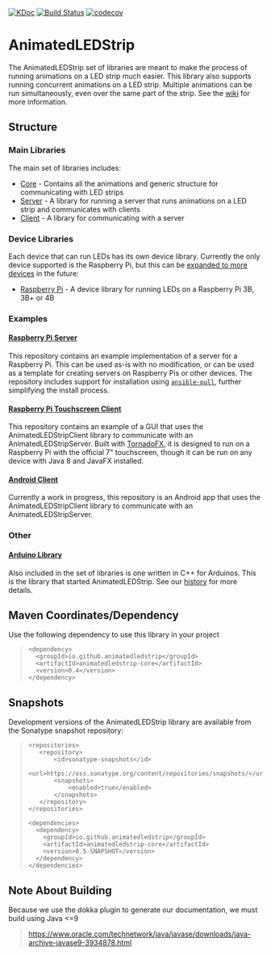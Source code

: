 [![KDoc](https://img.shields.io/badge/KDoc-read-green.svg)](https://animatedledstrip.github.io/AnimatedLEDStrip/animatedledstrip-core/)
[![Build Status](https://travis-ci.com/AnimatedLEDStrip/AnimatedLEDStrip.svg?branch=master)](https://travis-ci.com/AnimatedLEDStrip/AnimatedLEDStrip)
[![codecov](https://codecov.io/gh/AnimatedLEDStrip/AnimatedLEDStrip/branch/master/graph/badge.svg)](https://codecov.io/gh/AnimatedLEDStrip/AnimatedLEDStrip)

# AnimatedLEDStrip
The AnimatedLEDStrip set of libraries are meant to make the process of running animations on a LED strip much easier.
This library also supports running concurrent animations on a LED strip. Multiple animations can be run simultaneously,
even over the same part of the strip. See the [wiki](https://github.com/AnimatedLEDStrip/AnimatedLEDStrip/wiki)
for more information.

## Structure
### Main Libraries
The main set of libraries includes:
- [Core](https://github.com/AnimatedLEDStrip/AnimatedLEDStrip) -
Contains all the animations and generic structure for communicating with LED strips
- [Server](https://github.com/AnimatedLEDStrip/AnimatedLEDStripServer) -
A library for running a server that runs animations on a LED strip and communicates with clients
- [Client](https://github.com/AnimatedLEDStrip/AnimatedLEDStripClient) - A library for communicating with a server

### Device Libraries
Each device that can run LEDs has its own device library. Currently the only device supported is the
Raspberry Pi, but this can be [expanded to more devices](https://github.com/AnimatedLEDStrip/AnimatedLEDStripServer/wiki)
in the future:
- [Raspberry Pi](https://github.com/AnimatedLEDStrip/AnimatedLEDStripPi) - A device library for running
LEDs on a Raspberry Pi 3B, 3B+ or 4B

### Examples
#### [Raspberry Pi Server](https://github.com/AnimatedLEDStrip/AnimatedLEDStripPiServerExample)
This repository contains an example implementation of a server for a Raspberry Pi. This can be used as-is
with no modification, or can be used as a template for creating servers on Raspberry Pis or other devices.
The repository includes support for installation using [`ansible-pull`](https://github.com/AnimatedLEDStrip/AnimatedLEDStripPiServerExample#install),
further simplifying the install process.

#### [Raspberry Pi Touchscreen Client](https://github.com/AnimatedLEDStrip/AnimatedLEDStripGUI)
This repository contains an example of a GUI that uses the AnimatedLEDStripClient library to communicate with an 
AnimatedLEDStripServer. Built with [TornadoFX](https://tornadofx.io/), it is designed to run on a Raspberry Pi
with the official 7" touchscreen, though it can be run on any device with Java 8 and JavaFX installed.

#### [Android Client](https://github.com/AnimatedLEDStrip/AnimatedLEDStripAndroidControl)
Currently a work in progress, this repository is an Android app that uses the AnimatedLEDStripClient library
to communicate with an AnimatedLEDStripServer.

### Other
#### [Arduino Library](https://github.com/AnimatedLEDStrip/AnimatedLEDStripCppArduino)
Also included in the set of libraries is one written in C++ for Arduinos. This is the library that started
AnimatedLEDStrip. See our [history](https://github.com/AnimatedLEDStrip/AnimatedLEDStrip/wiki#history) for more details.

## Maven Coordinates/Dependency
Use the following dependency to use this library in your project
> ```
> <dependency>
>   <groupId>io.github.animatedledstrip</groupId>
>   <artifactId>animatedledstrip-core</artifactId>
>   <version>0.4</version>
> </dependency>
> ```


## Snapshots
Development versions of the AnimatedLEDStrip library are available from the Sonatype snapshot repository:

> ```
> <repositories>
>    <repository>
>        <id>sonatype-snapshots</id>
>        <url>https://oss.sonatype.org/content/repositories/snapshots/</url>
>        <snapshots>
>            <enabled>true</enabled>
>        </snapshots>
>    </repository>
> </repositories>
> 
> <dependencies>
>   <dependency>
>     <groupId>io.github.animatedledstrip</groupId>
>     <artifactId>animatedledstrip-core</artifactId>
>     <version>0.5-SNAPSHOT</version>
>   </dependency>
> </dependencies>

## Note About Building
Because we use the dokka plugin to generate our documentation, we must build using Java <=9
> https://www.oracle.com/technetwork/java/javase/downloads/java-archive-javase9-3934878.html
